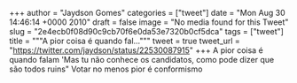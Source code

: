 
+++
author = "Jaydson Gomes"
categories = ["tweet"]
date = "Mon Aug 30 14:46:14 +0000 2010"
draft = false
image = "No media found for this Tweet"
slug = "2e4ecb0f08d90c9cb70f6e0da53e7320b0cf5dca"
tags = ["tweet"]
title = """A pior coisa é quando fal..."""
tweet = true
tweet_url = "https://twitter.com/jaydson/status/22530087915"
+++
A pior coisa é quando falam 'Mas tu não conhece os candidatos, como pode dizer que são todos ruins" Votar no menos pior é conformismo
